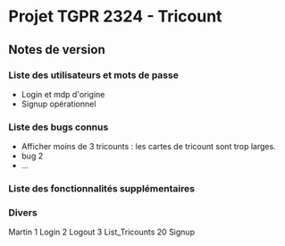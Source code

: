 # Projet TGPR 2324 - Tricount

## Notes de version

### Liste des utilisateurs et mots de passe

  * Login et mdp d'origine 
  * Signup opérationnel

### Liste des bugs connus

  * Afficher moins de 3 tricounts : les cartes de tricount sont trop larges.
  * bug 2
  * ...

### Liste des fonctionnalités supplémentaires

### Divers

Martin  1 Login
        2 Logout
        3 List_Tricounts
        20 Signup

